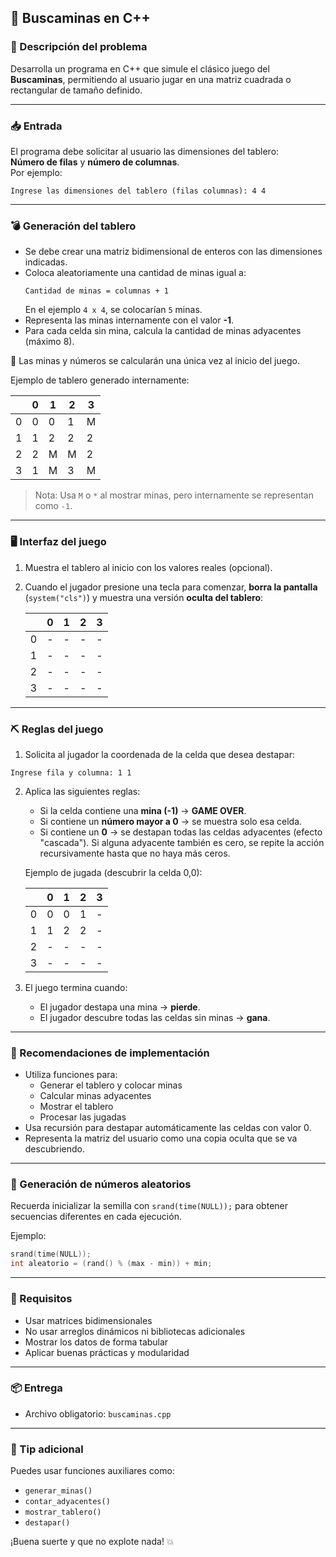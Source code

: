 
## 🧨 Buscaminas en C++

### 🎯 Descripción del problema

Desarrolla un programa en C++ que simule el clásico juego del **Buscaminas**, permitiendo al usuario jugar en una matriz cuadrada o rectangular de tamaño definido.

---

### 📥 Entrada

El programa debe solicitar al usuario las dimensiones del tablero:  
**Número de filas** y **número de columnas**.  
Por ejemplo:
```
Ingrese las dimensiones del tablero (filas columnas): 4 4
```

---

### 💣 Generación del tablero

- Se debe crear una matriz bidimensional de enteros con las dimensiones indicadas.
- Coloca aleatoriamente una cantidad de minas igual a:
  ```
  Cantidad de minas = columnas + 1
  ```
  En el ejemplo `4 x 4`, se colocarían `5` minas.
- Representa las minas internamente con el valor **-1**.
- Para cada celda sin mina, calcula la cantidad de minas adyacentes (máximo 8).

📌 Las minas y números se calcularán una única vez al inicio del juego.

Ejemplo de tablero generado internamente:

|   | 0 | 1 | 2 | 3 |
|---|---|---|---|---|
| 0 | 0 | 0 | 1 | M |
| 1 | 1 | 2 | 2 | 2 |
| 2 | 2 | M | M | 2 |
| 3 | 1 | M | 3 | M |

> Nota: Usa `M` o `*` al mostrar minas, pero internamente se representan como `-1`.

---

### 🖥️ Interfaz del juego

1. Muestra el tablero al inicio con los valores reales (opcional).
2. Cuando el jugador presione una tecla para comenzar, **borra la pantalla** (`system("cls")`) y muestra una versión **oculta del tablero**:

    |   | 0 | 1 | 2 | 3 |
    |---|---|---|---|---|
    | 0 | - | - | - | - |
    | 1 | - | - | - | - |
    | 2 | - | - | - | - |
    | 3 | - | - | - | - |

---

### ⛏️ Reglas del juego

1. Solicita al jugador la coordenada de la celda que desea destapar:
  ```
  Ingrese fila y columna: 1 1
  ```

2. Aplica las siguientes reglas:
   - Si la celda contiene una **mina (-1)** → **GAME OVER**.
   - Si contiene un **número mayor a 0** → se muestra solo esa celda.
   - Si contiene un **0** → se destapan todas las celdas adyacentes (efecto "cascada"). Si alguna adyacente también es cero, se repite la acción recursivamente hasta que no haya más ceros.

    Ejemplo de jugada (descubrir la celda 0,0):

    |   | 0 | 1 | 2 | 3 |
    |---|---|---|---|---|
    | 0 | 0 | 0 | 1 | - |
    | 1 | 1 | 2 | 2 | - |
    | 2 | - | - | - | - |
    | 3 | - | - | - | - |

3. El juego termina cuando:
   - El jugador destapa una mina → **pierde**.
   - El jugador descubre todas las celdas sin minas → **gana**.

---

### 🔁 Recomendaciones de implementación

- Utiliza funciones para:
  - Generar el tablero y colocar minas
  - Calcular minas adyacentes
  - Mostrar el tablero
  - Procesar las jugadas
- Usa recursión para destapar automáticamente las celdas con valor 0.
- Representa la matriz del usuario como una copia oculta que se va descubriendo.

---

### 🎲 Generación de números aleatorios

Recuerda inicializar la semilla con `srand(time(NULL));` para obtener secuencias diferentes en cada ejecución.

Ejemplo:
```cpp
srand(time(NULL));
int aleatorio = (rand() % (max - min)) + min;
```

---

### 📝 Requisitos

- Usar matrices bidimensionales
- No usar arreglos dinámicos ni bibliotecas adicionales
- Mostrar los datos de forma tabular
- Aplicar buenas prácticas y modularidad

---

### 📦 Entrega

- Archivo obligatorio: `buscaminas.cpp`

---

### 🧠 Tip adicional

Puedes usar funciones auxiliares como:

- `generar_minas()`
- `contar_adyacentes()`
- `mostrar_tablero()`
- `destapar()`

¡Buena suerte y que no explote nada! 💥
